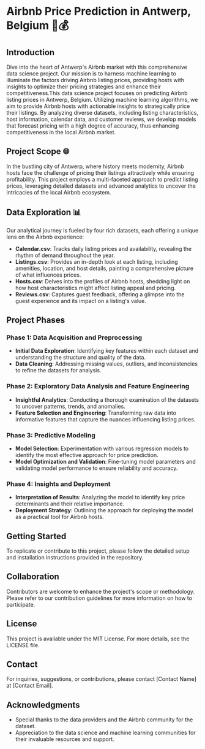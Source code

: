 # Airbnb Price Prediction in Antwerp, Belgium 🏡💰

## Introduction
Dive into the heart of Antwerp's Airbnb market with this comprehensive data science project. Our mission is to harness machine learning to illuminate the factors driving Airbnb listing prices, providing hosts with insights to optimize their pricing strategies and enhance their competitiveness.This data science project focuses on predicting Airbnb listing prices in Antwerp, Belgium. Utilizing machine learning algorithms, we aim to provide Airbnb hosts with actionable insights to strategically price their listings. By analyzing diverse datasets, including listing characteristics, host information, calendar data, and customer reviews, we develop models that forecast pricing with a high degree of accuracy, thus enhancing competitiveness in the local Airbnb market.

## Project Scope 🌐
In the bustling city of Antwerp, where history meets modernity, Airbnb hosts face the challenge of pricing their listings attractively while ensuring profitability. This project employs a multi-faceted approach to predict listing prices, leveraging detailed datasets and advanced analytics to uncover the intricacies of the local Airbnb ecosystem.

## Data Exploration 📊
Our analytical journey is fueled by four rich datasets, each offering a unique lens on the Airbnb experience:
- **Calendar.csv**: Tracks daily listing prices and availability, revealing the rhythm of demand throughout the year.
- **Listings.csv**: Provides an in-depth look at each listing, including amenities, location, and host details, painting a comprehensive picture of what influences prices.
- **Hosts.csv**: Delves into the profiles of Airbnb hosts, shedding light on how host characteristics might affect listing appeal and pricing.
- **Reviews.csv**: Captures guest feedback, offering a glimpse into the guest experience and its impact on a listing's value.


## Project Phases

### Phase 1: Data Acquisition and Preprocessing
- **Initial Data Exploration**: Identifying key features within each dataset and understanding the structure and quality of the data.
- **Data Cleaning**: Addressing missing values, outliers, and inconsistencies to refine the datasets for analysis.

### Phase 2: Exploratory Data Analysis and Feature Engineering
- **Insightful Analytics**: Conducting a thorough examination of the datasets to uncover patterns, trends, and anomalies.
- **Feature Selection and Engineering**: Transforming raw data into informative features that capture the nuances influencing listing prices.

### Phase 3: Predictive Modeling
- **Model Selection**: Experimentation with various regression models to identify the most effective approach for price prediction.
- **Model Optimization and Validation**: Fine-tuning model parameters and validating model performance to ensure reliability and accuracy.

### Phase 4: Insights and Deployment
- **Interpretation of Results**: Analyzing the model to identify key price determinants and their relative importance.
- **Deployment Strategy**: Outlining the approach for deploying the model as a practical tool for Airbnb hosts.

## Getting Started
To replicate or contribute to this project, please follow the detailed setup and installation instructions provided in the repository.

## Collaboration
Contributors are welcome to enhance the project's scope or methodology. Please refer to our contribution guidelines for more information on how to participate.

## License
This project is available under the MIT License. For more details, see the LICENSE file.

## Contact
For inquiries, suggestions, or contributions, please contact [Contact Name] at [Contact Email].

## Acknowledgments
- Special thanks to the data providers and the Airbnb community for the dataset.
- Appreciation to the data science and machine learning communities for their invaluable resources and support.
